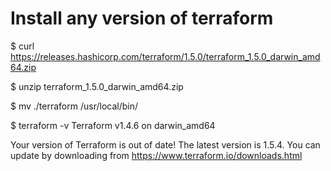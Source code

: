 # Install any version of terraform 

$ curl https://releases.hashicorp.com/terraform/1.5.0/terraform_1.5.0_darwin_amd64.zip

$ unzip terraform_1.5.0_darwin_amd64.zip

$ mv ./terraform /usr/local/bin/

$ terraform -v
Terraform v1.4.6
on darwin_amd64

Your version of Terraform is out of date! The latest version
is 1.5.4. You can update by downloading from https://www.terraform.io/downloads.html